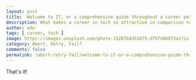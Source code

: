 ```yaml
---
layout: post
title:  Welcome to IT, or a comprehensive guide throughout a career path in tech
description: What makes a career in tech so attractive in comparison to traditional ones, and more importantly, how did it happened?
author: edu
tags: [ career, tech ]
image: https://images.unsplash.com/photo-1528784351875-d797d86873a1?ixlib=rb-1.2.1&auto=format&fit=crop&w=750&q=80
category: Abort, Retry, Fail?
comments: false
permalink: /abort-retry-fail/welcome-to-it-or-a-comprehensive-guide-throughout-a-career-path-in-tech/
---
```


That's it!
